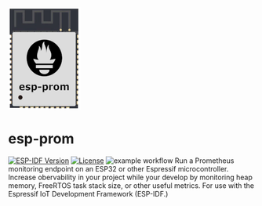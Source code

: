 ![logo](esp-prom-logo-sm.png)
# esp-prom
[![ESP-IDF Version](https://img.shields.io/badge/esp--idf-v4.4-red)](https://docs.espressif.com/projects/esp-idf/en/v4.4/)
[![License](https://img.shields.io/badge/license-Apache2-brightgreen.svg)](LICENSE)
![example workflow](.github/workflows/actions.yml/badge.svg)
Run a Prometheus monitoring endpoint on an ESP32 or other Espressif microcontroller. Increase
obervability in your project while your develop by monitoring heap memory, FreeRTOS task stack size, or other useful metrics.  For use with the Espressif IoT Development Framework (ESP-IDF.)

